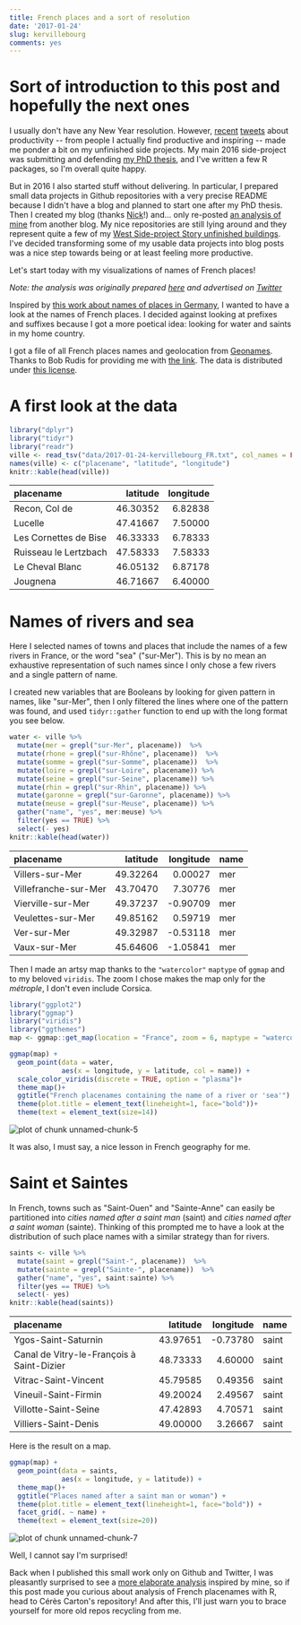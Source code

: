 ```yaml
---
title: French places and a sort of resolution
date: '2017-01-24'
slug: kervillebourg
comments: yes
---
```


# Sort of introduction to this post and hopefully the next ones

I usually don't have any New Year resolution. However, [recent](https://twitter.com/_inundata/status/820713820310016000) [tweets](https://twitter.com/gdequeiroz/status/821766148655968256) about productivity --  from people I actually find productive and inspiring -- made me ponder a bit on my unfinished side projects. My main 2016 side-project was submitting and defending [my PhD thesis](https://edoc.ub.uni-muenchen.de/19877/), and I've written a few R packages, so I'm overall quite happy. 

But in 2016 I also started stuff without delivering. In particular, I prepared small data projects in Github repositories with a very precise README because I didn't have a blog and planned to start one after my PhD thesis. Then I created my blog (thanks [Nick](http://www.njtierney.com/jekyll/2015/11/11/how-i-built-my-site/)!) and... only re-posted [an analysis of mine](/2016/10/02/first7jobs-repost/) from another blog. My nice repositories are still lying around and they represent quite a few of my [West Side-project Story unfinished buildings](http://www.commitstrip.com/en/2014/11/25/west-side-project-story/). I've decided transforming some of my usable data projects into blog posts was a nice step towards being or at least feeling more productive.

Let's start today with my visualizations of names of French places!


<!--more-->

_Note: the analysis was originally prepared [here](https://github.com/masalmon/kervillebourg) and advertised on [Twitter](https://twitter.com/ma_salmon/status/728660470798946304)_

Inspired by [this work about names of places in Germany](https://github.com/hrbrmstr/zellingenach), I wanted to have a look at the names of French places. I decided against looking at prefixes and suffixes because I got a more poetical idea: looking for water and saints in my home country.

I got a file of all French places names and geolocation from [Geonames](http://download.geonames.org/). Thanks to Bob Rudis for providing me with [the link](https://gist.github.com/hrbrmstr/0fd37cf3825fc8e3eddf042a4443d1dc). The data is distributed under [this license](http://creativecommons.org/licenses/by/3.0/).

# A first look at the data


```r
library("dplyr")
library("tidyr")
library("readr")
ville <- read_tsv("data/2017-01-24-kervillebourg_FR.txt", col_names = FALSE)[, c(2, 5, 6)]
names(ville) <- c("placename", "latitude", "longitude")
knitr::kable(head(ville))
```



|placename             | latitude| longitude|
|:---------------------|--------:|---------:|
|Recon, Col de         | 46.30352|   6.82838|
|Lucelle               | 47.41667|   7.50000|
|Les Cornettes de Bise | 46.33333|   6.78333|
|Ruisseau le Lertzbach | 47.58333|   7.58333|
|Le Cheval Blanc       | 46.05132|   6.87178|
|Jougnena              | 46.71667|   6.40000|

# Names of rivers and sea

Here I selected names of towns and places that include the names of a few rivers in France, or the word "sea" ("sur-Mer"). This is by no mean an exhaustive representation of such names since I only chose a few rivers and a single pattern of name.

I created new variables that are Booleans by looking for given pattern in names, like "sur-Mer", then I only filtered the lines where one of the pattern was found, and used `tidyr::gather` function to end up with the long format you see below.


```r
water <- ville %>%
  mutate(mer = grepl("sur-Mer", placename))  %>%
  mutate(rhone = grepl("sur-Rhône", placename))  %>%
  mutate(somme = grepl("sur-Somme", placename))  %>%
  mutate(loire = grepl("sur-Loire", placename)) %>%
  mutate(seine = grepl("sur-Seine", placename)) %>%
  mutate(rhin = grepl("sur-Rhin", placename)) %>%
  mutate(garonne = grepl("sur-Garonne", placename)) %>%
  mutate(meuse = grepl("sur-Meuse", placename)) %>%
  gather("name", "yes", mer:meuse) %>%
  filter(yes == TRUE) %>%
  select(- yes)
knitr::kable(head(water))
```



|placename            | latitude| longitude|name |
|:--------------------|--------:|---------:|:----|
|Villers-sur-Mer      | 49.32264|   0.00027|mer  |
|Villefranche-sur-Mer | 43.70470|   7.30776|mer  |
|Vierville-sur-Mer    | 49.37237|  -0.90709|mer  |
|Veulettes-sur-Mer    | 49.85162|   0.59719|mer  |
|Ver-sur-Mer          | 49.32987|  -0.53118|mer  |
|Vaux-sur-Mer         | 45.64606|  -1.05841|mer  |

Then I made an artsy map thanks to the `"watercolor"` `maptype` of `ggmap` and to my beloved `viridis`. The zoom I chose makes the map only for the _métrople_, I don't even include Corsica.


```r
library("ggplot2")
library("ggmap")
library("viridis")
library("ggthemes")
map <- ggmap::get_map(location = "France", zoom = 6, maptype = "watercolor")
```




```r
ggmap(map) +
  geom_point(data = water,
             aes(x = longitude, y = latitude, col = name)) +
  scale_color_viridis(discrete = TRUE, option = "plasma")+
  theme_map()+
  ggtitle("French placenames containing the name of a river or 'sea'") +
  theme(plot.title = element_text(lineheight=1, face="bold"))+
  theme(text = element_text(size=14))
```

![plot of chunk unnamed-chunk-5](/figure/source/2017-01-24-kervillebourg/unnamed-chunk-5-1.png)

It was also, I must say, a nice lesson in French geography for me.

# Saint et Saintes

In French, towns such as "Saint-Ouen" and "Sainte-Anne" can easily be partitioned into *cities named after a saint man* (saint) and *cities named after a saint woman* (sainte). Thinking of this prompted me to have a look at the distribution of such place names with a similar strategy than for rivers.



```r
saints <- ville %>%
  mutate(saint = grepl("Saint-", placename))  %>%
  mutate(sainte = grepl("Sainte-", placename))  %>%
  gather("name", "yes", saint:sainte) %>%
  filter(yes == TRUE) %>%
  select(- yes)
knitr::kable(head(saints))
```



|placename                                 | latitude| longitude|name  |
|:-----------------------------------------|--------:|---------:|:-----|
|Ygos-Saint-Saturnin                       | 43.97651|  -0.73780|saint |
|Canal de Vitry-le-François à Saint-Dizier | 48.73333|   4.60000|saint |
|Vitrac-Saint-Vincent                      | 45.79585|   0.49356|saint |
|Vineuil-Saint-Firmin                      | 49.20024|   2.49567|saint |
|Villotte-Saint-Seine                      | 47.42893|   4.70571|saint |
|Villiers-Saint-Denis                      | 49.00000|   3.26667|saint |

Here is the result on a map.


```r
ggmap(map) +
  geom_point(data = saints,
             aes(x = longitude, y = latitude)) +
  theme_map()+
  ggtitle("Places named after a saint man or woman") +
  theme(plot.title = element_text(lineheight=1, face="bold")) +
  facet_grid(. ~ name) +
  theme(text = element_text(size=20))
```

![plot of chunk unnamed-chunk-7](/figure/source/2017-01-24-kervillebourg/unnamed-chunk-7-1.png)

Well, I cannot say I'm surprised! 

Back when I published this small work only on Github and Twitter, I was pleasantly surprised to see a [more elaborate analysis](https://github.com/ceresc/french-cities-names) inspired by mine, so if this post made you curious about analysis of French placenames with R, head to Cérès Carton's repository! And after this, I'll just warn you to brace yourself for more old repos recycling from me. 
